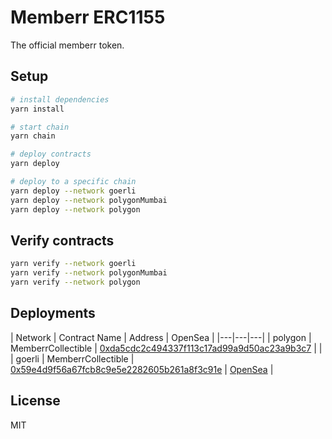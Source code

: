 # Memberr ERC1155

The official memberr token.

## Setup

```bash
# install dependencies
yarn install

# start chain
yarn chain

# deploy contracts
yarn deploy

# deploy to a specific chain
yarn deploy --network goerli
yarn deploy --network polygonMumbai
yarn deploy --network polygon
```

## Verify contracts

```bash
yarn verify --network goerli
yarn verify --network polygonMumbai
yarn verify --network polygon
```

## Deployments

| Network | Contract Name | Address | OpenSea |
|---|---|---|
| polygon | MemberrCollectible | [0xda5cdc2c494337f113c17ad99a9d50ac23a9b3c7](https://polygonscan.com/address/0xda5cdc2c494337f113c17ad99a9d50ac23a9b3c7) | |
| goerli | MemberrCollectible | [0x59e4d9f56a67fcb8c9e5e2282605b261a8f3c91e](https://goerli.etherscan.io/address/0x59e4d9f56a67fcb8c9e5e2282605b261a8f3c91e) | [OpenSea](https://testnets.opensea.io/collection/memberr-collectibles) |

## License

MIT
